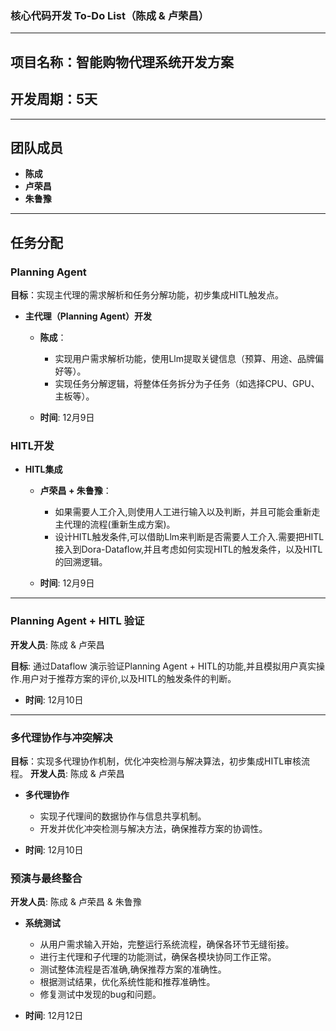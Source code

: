 ### 核心代码开发 To-Do List（陈成 & 卢荣昌）

---

## **项目名称：智能购物代理系统开发方案**

## **开发周期：5天**

---

## **团队成员**
- **陈成**
- **卢荣昌**
- **朱鲁豫**

---

## **任务分配**

### **Planning Agent**
**目标**：实现主代理的需求解析和任务分解功能，初步集成HITL触发点。

- **主代理（Planning Agent）开发**
  - **陈成**：
    - 实现用户需求解析功能，使用Llm提取关键信息（预算、用途、品牌偏好等）。
    - 实现任务分解逻辑，将整体任务拆分为子任务（如选择CPU、GPU、主板等）。
  
  - **时间**: 12月9日

### **HITL开发**
- **HITL集成**
  - **卢荣昌 + 朱鲁豫**：
    - 如果需要人工介入,则使用人工进行输入以及判断，并且可能会重新走主代理的流程(重新生成方案)。
    - 设计HITL触发条件,可以借助Llm来判断是否需要人工介入.需要把HITL接入到Dora-Dataflow,并且考虑如何实现HITL的触发条件，以及HITL的回溯逻辑。

  - **时间**: 12月9日
---

### **Planning Agent + HITL 验证**
**开发人员**: 陈成 & 卢荣昌

**目标**: 通过Dataflow 演示验证Planning Agent + HITL的功能,并且模拟用户真实操作.用户对于推荐方案的评价,以及HITL的触发条件的判断。

- **时间**: 12月10日
---

### **多代理协作与冲突解决**
**目标**：实现多代理协作机制，优化冲突检测与解决算法，初步集成HITL审核流程。
**开发人员**: 陈成 & 卢荣昌

- **多代理协作**
    - 实现子代理间的数据协作与信息共享机制。
    - 开发并优化冲突检测与解决方法，确保推荐方案的协调性。

- **时间**: 12月10日


### **预演与最终整合**

**开发人员**: 陈成 & 卢荣昌 & 朱鲁豫

- **系统测试**
    - 从用户需求输入开始，完整运行系统流程，确保各环节无缝衔接。
    - 进行主代理和子代理的功能测试，确保各模块协同工作正常。
    - 测试整体流程是否准确,确保推荐方案的准确性。
    - 根据测试结果，优化系统性能和推荐准确性。
    - 修复测试中发现的bug和问题。

- **时间**: 12月12日
